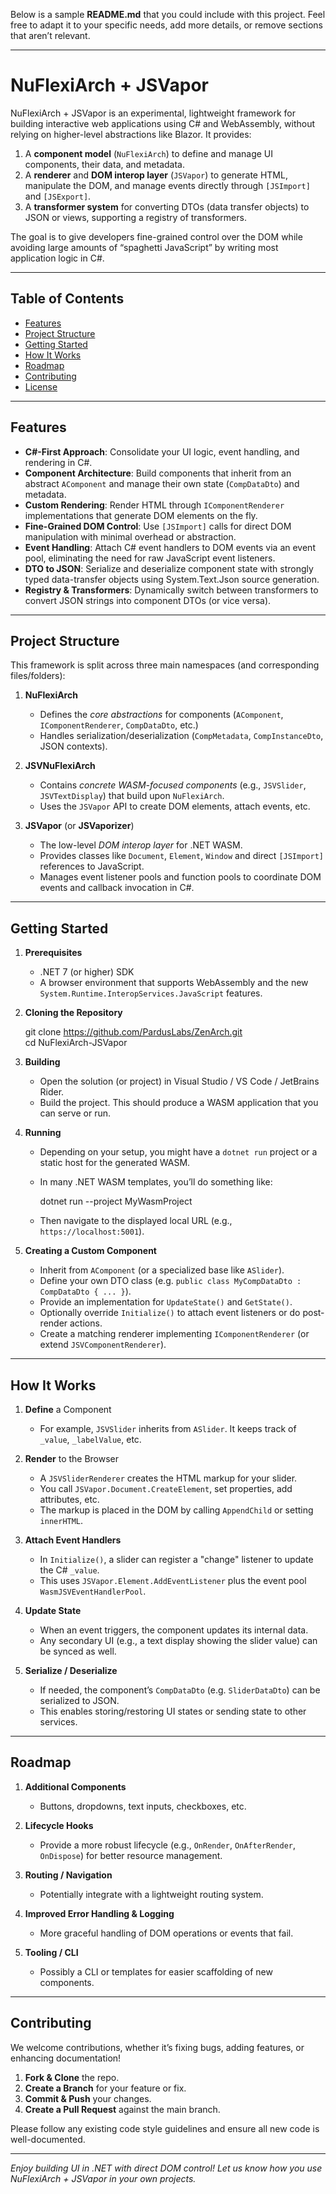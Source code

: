 Below is a sample **README.md** that you could include with this project. Feel free to adapt it to your specific needs, add more details, or remove sections that aren’t relevant.

---

# NuFlexiArch + JSVapor

NuFlexiArch + JSVapor is an experimental, lightweight framework for building interactive web applications using C# and WebAssembly, without relying on higher-level abstractions like Blazor. It provides:

1. A **component model** (`NuFlexiArch`) to define and manage UI components, their data, and metadata.  
2. A **renderer** and **DOM interop layer** (`JSVapor`) to generate HTML, manipulate the DOM, and manage events directly through `[JSImport]` and `[JSExport]`.  
3. A **transformer system** for converting DTOs (data transfer objects) to JSON or views, supporting a registry of transformers.  

The goal is to give developers fine-grained control over the DOM while avoiding large amounts of “spaghetti JavaScript” by writing most application logic in C#.

---

## Table of Contents

- [Features](#features)  
- [Project Structure](#project-structure)  
- [Getting Started](#getting-started)  
- [How It Works](#how-it-works)  
- [Roadmap](#roadmap)  
- [Contributing](#contributing)  
- [License](#license)

---

## Features

- **C#-First Approach**: Consolidate your UI logic, event handling, and rendering in C#.  
- **Component Architecture**: Build components that inherit from an abstract `AComponent` and manage their own state (`CompDataDto`) and metadata.  
- **Custom Rendering**: Render HTML through `IComponentRenderer` implementations that generate DOM elements on the fly.  
- **Fine-Grained DOM Control**: Use `[JSImport]` calls for direct DOM manipulation with minimal overhead or abstraction.  
- **Event Handling**: Attach C# event handlers to DOM events via an event pool, eliminating the need for raw JavaScript event listeners.  
- **DTO to JSON**: Serialize and deserialize component state with strongly typed data-transfer objects using System.Text.Json source generation.  
- **Registry & Transformers**: Dynamically switch between transformers to convert JSON strings into component DTOs (or vice versa).

---

## Project Structure

This framework is split across three main namespaces (and corresponding files/folders):

1. **NuFlexiArch**  
   - Defines the *core abstractions* for components (`AComponent`, `IComponentRenderer`, `CompDataDto`, etc.)  
   - Handles serialization/deserialization (`CompMetadata`, `CompInstanceDto`, JSON contexts).

2. **JSVNuFlexiArch**  
   - Contains *concrete WASM-focused components* (e.g., `JSVSlider`, `JSVTextDisplay`) that build upon `NuFlexiArch`.  
   - Uses the `JSVapor` API to create DOM elements, attach events, etc.

3. **JSVapor** (or **JSVaporizer**)  
   - The low-level *DOM interop layer* for .NET WASM.  
   - Provides classes like `Document`, `Element`, `Window` and direct `[JSImport]` references to JavaScript.  
   - Manages event listener pools and function pools to coordinate DOM events and callback invocation in C#.

---

## Getting Started

1. **Prerequisites**  
   - .NET 7 (or higher) SDK  
   - A browser environment that supports WebAssembly and the new `System.Runtime.InteropServices.JavaScript` features.  

2. **Cloning the Repository**

    git clone https://github.com/PardusLabs/ZenArch.git  
    cd NuFlexiArch-JSVapor

3. **Building**  
   - Open the solution (or project) in Visual Studio / VS Code / JetBrains Rider.  
   - Build the project. This should produce a WASM application that you can serve or run.

4. **Running**  
   - Depending on your setup, you might have a `dotnet run` project or a static host for the generated WASM.  
   - In many .NET WASM templates, you’ll do something like:

        dotnet run --project MyWasmProject

   - Then navigate to the displayed local URL (e.g., `https://localhost:5001`).

5. **Creating a Custom Component**  
   - Inherit from `AComponent` (or a specialized base like `ASlider`).  
   - Define your own DTO class (e.g. `public class MyCompDataDto : CompDataDto { ... }`).  
   - Provide an implementation for `UpdateState()` and `GetState()`.  
   - Optionally override `Initialize()` to attach event listeners or do post-render actions.  
   - Create a matching renderer implementing `IComponentRenderer` (or extend `JSVComponentRenderer`).

---

## How It Works

1. **Define** a Component  
   - For example, `JSVSlider` inherits from `ASlider`. It keeps track of `_value`, `_labelValue`, etc.

2. **Render** to the Browser  
   - A `JSVSliderRenderer` creates the HTML markup for your slider.  
   - You call `JSVapor.Document.CreateElement`, set properties, add attributes, etc.  
   - The markup is placed in the DOM by calling `AppendChild` or setting `innerHTML`.

3. **Attach Event Handlers**  
   - In `Initialize()`, a slider can register a "change" listener to update the C# `_value`.  
   - This uses `JSVapor.Element.AddEventListener` plus the event pool `WasmJSVEventHandlerPool`.

4. **Update State**  
   - When an event triggers, the component updates its internal data.  
   - Any secondary UI (e.g., a text display showing the slider value) can be synced as well.

5. **Serialize / Deserialize**  
   - If needed, the component’s `CompDataDto` (e.g. `SliderDataDto`) can be serialized to JSON.  
   - This enables storing/restoring UI states or sending state to other services.

---


## Roadmap

1. **Additional Components**  
   - Buttons, dropdowns, text inputs, checkboxes, etc.

2. **Lifecycle Hooks**  
   - Provide a more robust lifecycle (e.g., `OnRender`, `OnAfterRender`, `OnDispose`) for better resource management.

3. **Routing / Navigation**  
   - Potentially integrate with a lightweight routing system.

4. **Improved Error Handling & Logging**  
   - More graceful handling of DOM operations or events that fail.

5. **Tooling / CLI**  
   - Possibly a CLI or templates for easier scaffolding of new components.

---

## Contributing

We welcome contributions, whether it’s fixing bugs, adding features, or enhancing documentation!

1. **Fork & Clone** the repo.  
2. **Create a Branch** for your feature or fix.  
3. **Commit & Push** your changes.  
4. **Create a Pull Request** against the main branch.  

Please follow any existing code style guidelines and ensure all new code is well-documented.

---

*Enjoy building UI in .NET with direct DOM control! Let us know how you use NuFlexiArch + JSVapor in your own projects.*
